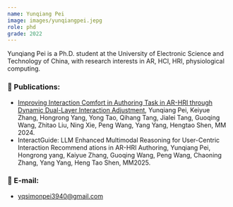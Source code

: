 ```yaml
---
name: Yunqiang Pei
image: images/yunqiangpei.jepg
role: phd
grade: 2022
---
```


Yunqiang Pei is a Ph.D. student at the University of Electronic Science and Technology of China, with research interests in AR, HCI, HRI, physiological computing.                 

### 📝 Publications:
- [Improving Interaction Comfort in Authoring Task in AR-HRI through Dynamic Dual-Layer Interaction Adjustment](https://dl.acm.org/doi/10.1145/3664647.3681364), Yunqiang Pei, Keiyue Zhang, Hongrong Yang, Yong Tao, Qihang Tang, Jialei Tang, Guoqing Wang, Zhitao Liu, Ning Xie, Peng Wang, Yang Yang, Hengtao Shen, MM 2024.
- InteractGuide: LLM Enhanced Multimodal Reasoning for User-Centric Interaction Recommend ations in AR-HRI Authoring, Yunqiang Pei, Hongrong yang, Kaiyue Zhang, Guoqing Wang, Peng Wang, Chaoning Zhang, Yang Yang, Heng Tao Shen, MM2025.

### 📧 E-mail:
- yqsimonpei3940@gmail.com
